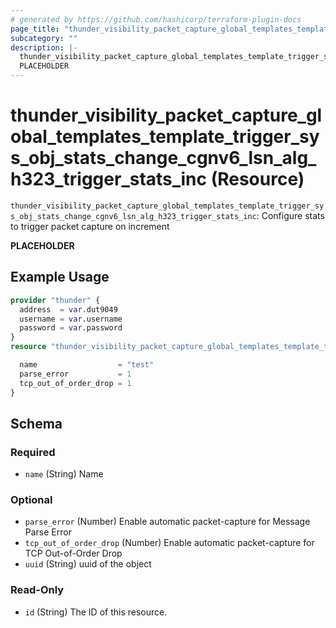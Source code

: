 ```yaml
---
# generated by https://github.com/hashicorp/terraform-plugin-docs
page_title: "thunder_visibility_packet_capture_global_templates_template_trigger_sys_obj_stats_change_cgnv6_lsn_alg_h323_trigger_stats_inc Resource - terraform-provider-thunder"
subcategory: ""
description: |-
  thunder_visibility_packet_capture_global_templates_template_trigger_sys_obj_stats_change_cgnv6_lsn_alg_h323_trigger_stats_inc: Configure stats to trigger packet capture on increment
  PLACEHOLDER
---
```


# thunder_visibility_packet_capture_global_templates_template_trigger_sys_obj_stats_change_cgnv6_lsn_alg_h323_trigger_stats_inc (Resource)

`thunder_visibility_packet_capture_global_templates_template_trigger_sys_obj_stats_change_cgnv6_lsn_alg_h323_trigger_stats_inc`: Configure stats to trigger packet capture on increment

__PLACEHOLDER__

## Example Usage

```terraform
provider "thunder" {
  address  = var.dut9049
  username = var.username
  password = var.password
}
resource "thunder_visibility_packet_capture_global_templates_template_trigger_sys_obj_stats_change_cgnv6_lsn_alg_h323_trigger_stats_inc" "thunder_visibility_packet_capture_global_templates_template_trigger_sys_obj_stats_change_cgnv6_lsn_alg_h323_trigger_stats_inc" {

  name                  = "test"
  parse_error           = 1
  tcp_out_of_order_drop = 1
}
```

<!-- schema generated by tfplugindocs -->
## Schema

### Required

- `name` (String) Name

### Optional

- `parse_error` (Number) Enable automatic packet-capture for Message Parse Error
- `tcp_out_of_order_drop` (Number) Enable automatic packet-capture for TCP Out-of-Order Drop
- `uuid` (String) uuid of the object

### Read-Only

- `id` (String) The ID of this resource.


